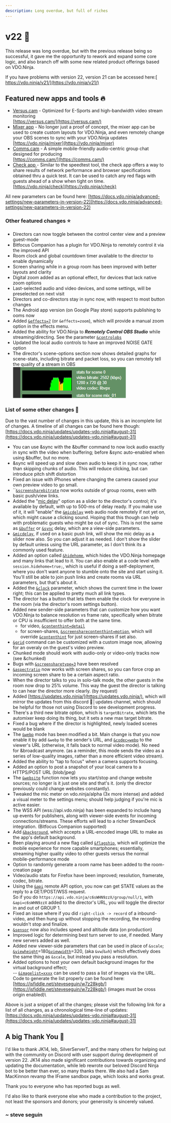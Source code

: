 ```yaml
---
description: Long overdue, but full of riches
---
```


# v22 👑

This release was long overdue, but with the previous release being so successful, it gave me the opportunity to rework and expand some core logic, and also branch off with some new related product offerings based on VDO.Ninja.

If you have problems with version 22, version 21 can be accessed here:[ https://vdo.ninja/v21/](https://vdo.ninja/v21/)

## Featured new apps  and tools 🔥 <a href="#new-features" id="new-features"></a>

* [Versus.cam](../steves-helper-apps/versus.cam.md) - Optimized for E-Sports and high-bandwidth video stream monitoring\
  [https://versus.cam/](https://versus.cam/)
* [Mixer app](../steves-helper-apps/mixer-app.md) - No longer just a proof of concept, the mixer app can be used to create custom layouts for VDO.Ninja, and even remotely change your OBS scenes to sync with your VDO.Ninja updates\
  [https://vdo.ninja/mixer](https://vdo.ninja/mixer)
* [Comms.cam](../steves-helper-apps/comms.md) - A simple mobile-friendly audio-centric group chat designed for producing\
  [https://comms.cam/](https://comms.cam/)
* [Check app ](https://vdo.ninja/check)- Similar to the speedtest tool, the check app offers a way to share results of network performance and browser specifications obtained thru a quick test. It can be used to catch any red flags with guests ahead of a show when tight on time. \
  [https://vdo.ninja/check](https://vdo.ninja/check)

All new parameters can be found here: [https://docs.vdo.ninja/advanced-settings/new-parameters-in-version-22](https://docs.vdo.ninja/advanced-settings/new-parameters-in-version-22)

### Other featured changes ⭐

* Directors can now toggle between the control center view and a preview guest-mode
* Bitfocus Companion has a plugin for VDO.Ninja to remotely control it via the improved API
* Room clock and global countdown timer available to the director to enable dynamically
* Screen sharing while in a group room has been improved with better layouts and clarity
* Digital zoom added as an optional effect, for devices that lack native zoom options
* Last-selected audio and video devices, and some settings, will be preselected on next visit
* Directors and co-directors stay in sync now, with respect to most button changes
* The Android app version (on Google Play store) supports publishing to ooms now
* Added [`&effects=7`](../source-settings/effects.md) (or `&effects=zoom`), which will provide a manual zoom option in the effects menu.&#x20;
* Added the ability for VDO.Ninja to _**Remotely Control OBS Studio**_ while streaming/directing. See the parameter [`&controlobs`](../advanced-settings/settings-parameters/and-controlobs.md)
* Updated the local audio controls to have an improved NOISE GATE option
* The director's scene-options section now shows detailed graphs for scene-stats, including bitrate and packet loss, so you can remotely tell the quality of a stream in OBS<img src="../.gitbook/assets/image.png" alt="" data-size="original">

### List of some other changes 📃

Due to the vast number of changes in this update, this is an incomplete list of changes. A timeline of all changes can be found here though: [https://docs.vdo.ninja/updates/updates-vdo.ninja#august-31](https://docs.vdo.ninja/updates/updates-vdo.ninja#august-31)

* You can use \&sync with the \&buffer command to now lock audio exactly in sync with the video when buffering; before \&sync auto-enabled when using \&buffer, but no more.
* \&sync will speed up and slow down audio to keep it in sync now, rather than skipping chunks of audio. This will reduce clicking, but can introduce pitch shift distortion
* Fixed an issue with iPhones where changing the camera caused your own preview video to go small.
* ``[`&screensharebitrate`](../newly-added-parameters/and-screensharebitrate.md) now works outside of group rooms, even with basic push/view links.
* Added the "[mic delay](../source-settings/and-micdelay.md)" option as a slider to the director's control; it's available by default, with up to 500-ms of delay ready. If you make use of it, it will "enable" the [`&micdelay`](../source-settings/and-micdelay.md) web audio node remotely if not yet on, which might cause a clicking sound. Hoping that this though can help with problematic guests who might be out of sync. This is not the same as [`&buffer`](../advanced-settings/view-parameters/buffer.md) or [`&sync`](../advanced-settings/view-parameters/sync.md) delay, which are a view-side parameters.
* [`&micdelay`](../source-settings/and-micdelay.md), if used on a basic push link, will show the mic delay as a slider now also. So you can adjust it as needed. I don't show the slider by default unless using the URL parameter, as I don't think its a commonly used feature.
* Added an option called [`&hidehome`](../advanced-settings/settings-parameters/and-hidehome.md), which hides the VDO.Ninja homepage and many links that lead to it. You can also enable at a code level with `session.hidehome=true;`, which is useful if doing a self-deployment, where you don't want anyone to stumble onto the site and start using it. You'll still be able to join push links and create rooms via URL parameters, but that's about it.
* Added the [`&clock`](../advanced-settings/settings-parameters/and-clock.md) parameter, which shows the current time in the lower right; this can be applied to pretty much all link types.
* The director has a button that lets them enable the clock for everyone in the room (via the director's room settings button).
* Added new sender-side parameters that can customize how you want VDO.Ninja to balance resolution vs frame rate, specifically when bitrate or CPU is insufficient to offer both at the same time.
  * for video, [`&contenthint=detail`](../advanced-settings/video-parameters/and-contenthint.md)
  * for screen-shares, [`&screensharecontenthint=motion`](../advanced-settings/screen-share-parameters/and-screensharecontenthint.md), which will override [`&contenthint`](../advanced-settings/video-parameters/and-contenthint.md) for just screen-shares if set also.
* [`&grid`](../advanced-settings/design-parameters/grid.md) command can be customized with a custom image now, allowing for an overaly on the guest's video preview.
* Chunked mode should work with audio-only or video-only tracks now (see \&chunked)
* Bugs with [`&screensharetype=3`](../newly-added-parameters/and-screensharetype.md) have been resolved
* [`&aspectratio`](../advanced-settings/video-parameters/and-aspectratio.md) now works with screen shares, so you can force crop an incoming screen share to be a certain aspect ratio.&#x20;
* When the director talks to you in solo-talk mode, the other guests in the room now drop to 25% volume. This way the guest the director is talking to can hear the director more clearly. (by request)&#x20;
* Added [https://updates.vdo.ninja/](https://updates.vdo.ninja/), which will mirror the updates from this discord 📑│updates channel, which should be helpful for those not using Discord to see development progress.&#x20;
* There's a third new bitrate option, which is `targetBitrate`, which lets the automixer keep doing its thing, but it sets a new max target bitrate.
* Fixed a bug where if the director is highlighted, newly loaded scenes would be blank
* The [`&webp`](../advanced-settings/view-parameters/webp.md) mode has been modified a bit. Main change is that you now enable it by add `&webp` to the sender's URL, and [`&codec=webp`](../advanced-settings/view-parameters/codec.md) to the viewer's URL (otherwise, it falls back to normal video mode). No need for \&broadcast anymore. (as a reminder, this mode sends the video as a series of low-quality images, rather than a more efficient video stream).
* Added the ability to "tap to focus" when a camera supports focusing.&#x20;
* Added an option to post a snapshot of your local camera to a HTTPS/POST URL (blob/jpeg)
* The [`&website`](../source-settings/and-website.md) function now lets you start/stop and change website sources; no longer is it just one site and that's it. (only the director previously could change websites constantly).
* Tweaked the mic meter on vdo.ninja/alpha (3x more intense) and added a visual meter to the settings menu; should help judging if you're mic is active easier.
* The WSS API (wss://api.vdo.ninja) has been expanded to include hang up events for publishers, along with viewer-side events for incoming connections/streams. These efforts will lead to a richer StreamDeck integration. (Bitfocus Companion supported)
* Add [`&background`](../advanced-settings/design-parameters/and-background.md), which accepts a URL-encoded image URL to make as the app's default background.&#x20;
* Been playing around a new flag called [`&flagship`](../advanced-settings/upcoming-parameters/and-flagship.md), which will optimize the mobile experience for more capable smartphones; essentially, streaming higher quality video to other guests versus the normal mobile-performance mode
* Option to randomly generate a room name has been added to the room-creation page
* Video/audio stats for Firefox have been improved; resolution, framerate, codec, bitrate.
* Using the [`&api`](../general-settings/api.md) remote API option, you now can get STATE values as the reply to a GET/POST/WSS request.\
  So if you do `https://api.vdo.ninja/c6sWHN9zzX/group/null/1`, with `&api=c6sWHN9zzX` added to the director's URL, you will toggle the director in and out of GROUP 1.
* Fixed an issue where if you did `right-click -> record` of a inbound-video, and then hung up without stopping the recording, the recording wouldn't stop and finalize.
* [`&sensor`](../source-settings/sensor.md) now also includes speed and altitude data (on production)
* Improved logic for determining best turn server to use, if needed. Many new servers added as well.
* Added new viewer-side parameters that can be used in place of `&scale`; [`&viewheight`](../advanced-settings/video-parameters/and-viewheight.md)=180[`&viewwidth`](../advanced-settings/video-parameters/and-viewwidth.md)=320, (aka `&vw`/`&vh`) which effectively does the same thing as `&scale`, but instead you pass a resolution.
* Added options to host your own default background images for the virtual background effect;\
  \-- [`&imagelist=xxxx`](../advanced-settings/video-parameters/and-imagelist.md) can be used to pass a list of images via the URL. Code to generate the list properly can be found here: [https://jsfiddle.net/steveseguin/w7z28kgb/](https://jsfiddle.net/steveseguin/w7z28kgb/) (images must be cross origin enabled)\


Above is just a snippet of all the changes; please visit the following link for a list of all changes, as a chronological time-line of updates: [https://docs.vdo.ninja/updates/updates-vdo.ninja#august-31](https://docs.vdo.ninja/updates/updates-vdo.ninja#august-31)

## A big Thank You 💖

​I'd like to thank JK14, leb, SilverServerT, and the many others for helping out with the community on Discord with user support during development of version 22. JK14 also made significant contributions towards organizing and updating the documentation, while leb rewrote our beloved Discord Ninja bot to be better than ever, so many thanks there. We also had a Sam MacKinnon revamp the IFrame sandbox page, which looks and works great.

Thank you to everyone who has reported bugs as well.

I'd also like to thank everyone else who made a contribution to the project, not least the sponsors and donors; your generosity is sincerely valued.

### \~ steve seguin

